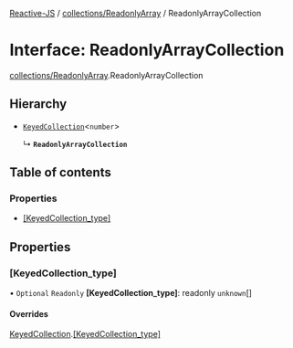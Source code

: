 [Reactive-JS](../README.md) / [collections/ReadonlyArray](../modules/collections_ReadonlyArray.md) / ReadonlyArrayCollection

# Interface: ReadonlyArrayCollection

[collections/ReadonlyArray](../modules/collections_ReadonlyArray.md).ReadonlyArrayCollection

## Hierarchy

- [`KeyedCollection`](collections.KeyedCollection.md)<`number`\>

  ↳ **`ReadonlyArrayCollection`**

## Table of contents

### Properties

- [[KeyedCollection\_type]](collections_ReadonlyArray.ReadonlyArrayCollection.md#[keyedcollection_type])

## Properties

### [KeyedCollection\_type]

• `Optional` `Readonly` **[KeyedCollection\_type]**: readonly `unknown`[]

#### Overrides

[KeyedCollection](collections.KeyedCollection.md).[[KeyedCollection_type]](collections.KeyedCollection.md#[keyedcollection_type])
